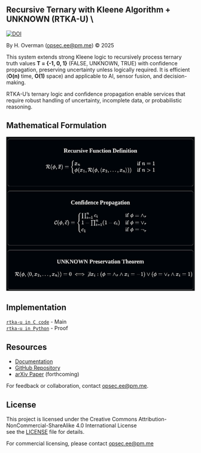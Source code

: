 ## Recursive Ternary with Kleene Algorithm + UNKNOWN (RTKA-U) \

[![DOI](https://zenodo.org/badge/DOI/10.5281/zenodo.17148691.svg)](https://doi.org/10.5281/zenodo.17148691)


By H. Overman ([opsec.ee@pm.me](mailto:opsec.ee@pm.me)) © 2025

This system extends strong Kleene logic to recursively process ternary truth values **T = {-1, 0, 1}** (FALSE, UNKNOWN, TRUE) with confidence propagation, preserving uncertainty unless logically required. It is efficient (**O(n)** time, **O(1)** space) and applicable to AI, sensor fusion, and decision-making.

RTKA-U’s ternary logic and confidence propagation enable services that require robust handling of uncertainty, incomplete data, or probabilistic reasoning.

<h2>Mathematical Formulation</h2>
<div align="center">
  <img src="https://github.com/opsec-ee/rtka-u/blob/main/images/rtka_u-v3.png" alt="RTKA-U Mathematical Formulations" />
</div>

## Implementation

[`rtka-u in C code`](code/c) - Main \
[`rtka-u in Python`](code/py) - Proof

## Resources

- [Documentation](doc/rtka-u.pdf)
- [GitHub Repository](https://github.com/opsec-ee/rtka-u)
- [arXiv Paper](https://arxiv.org/abs/XXXX.XXXXX) (forthcoming)

For feedback or collaboration, contact <opsec.ee@pm.me>.

## License

This project is licensed under the Creative Commons Attribution-NonCommercial-ShareAlike 4.0 International License \
see the [LICENSE](LICENSE) file for details.

For commercial licensing, please contact opsec.ee@pm.me

